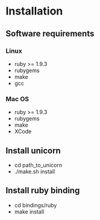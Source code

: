 # Installation

## Software requirements

### Linux
- ruby >= 1.9.3
- rubygems
- make
- gcc

### Mac OS
- ruby >= 1.9.3
- rubygems
- make
- XCode

## Install unicorn
 * cd path_to_unicorn
 * ./make.sh install

## Install ruby binding
 * cd bindings/ruby
 * make install
    